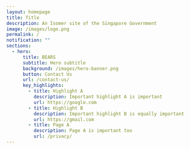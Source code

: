 ```yaml
---
layout: homepage
title: Title
description: An Isomer site of the Singapore Government
image: /images/logo.png
permalink: /
notification: ""
sections:
  - hero:
      title: BEARS
      subtitle: Hero subtitle
      background: /images/hero-banner.png
      button: Contact Us
      url: /contact-us/
      key_highlights:
        - title: Highlight A
          description: Important highlight A is important
          url: https://google.com
        - title: Highlight B
          description: Important highlight B is equally important
          url: https://gmail.com
        - title: Page A
          description: Page A is important too
          url: /privacy/
---
```

